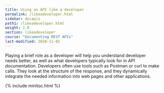 ```yaml
---
title: Using an API like a developer
permalink: /likeadeveloper.html
sidebar: docapis
path1: /likeadeveloper.html
weight: 2.0
section: likeadeveloper
course: "Documenting REST APIs"
last-modified: 2020-11-02
---
```


Playing a brief role as a developer will help you understand developer needs better, as well as what developers typically look for in API documentation. Developers often use tools such as Postman or curl to make calls. They look at the structure of the response, and they dynamically integrate the needed information into web pages and other applications.

{% include minitoc.html %}
